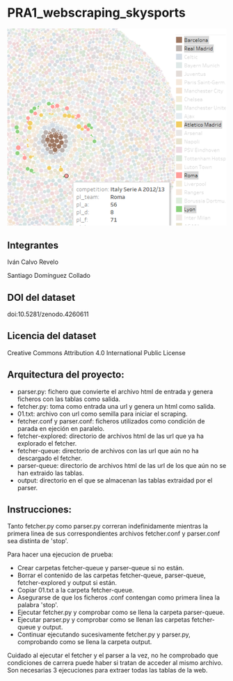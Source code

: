 # PRA1_webscraping_skysports

![Resultados de los equipos de futbol en diversas competiciones](dataset/representacion_grafica.png)

## Integrantes
Iván Calvo Revelo

Santiago Domínguez Collado

## DOI del dataset

doi:10.5281/zenodo.4260611

## Licencia del dataset

Creative Commons Attribution 4.0 International Public License

## Arquitectura del proyecto:

* parser.py: fichero que convierte el archivo html de entrada y genera ficheros con las tablas como salida.
* fetcher.py: toma como entrada una url y genera un html como salida.
* 01.txt: archivo con url como semilla para iniciar el scraping.
* fetcher.conf y parser.conf: ficheros utilizados como condición de parada en ejeción en paralelo.
* fetcher-explored: directorio de archivos html de las url que ya ha explorado el fetcher.
* fetcher-queue: directorio de archivos con las url que aún no ha descargado el fetcher.
* parser-queue: directorio de archivos html de las url de los que aún no se han extraido las tablas.
* output: directorio en el que se almacenan las tablas extraidad por el parser.

## Instrucciones:

Tanto fetcher.py como parser.py correran indefinidamente mientras la primera linea de sus correspondientes archivos fetcher.conf y parser.conf sea distinta de 'stop'.

Para hacer una ejecucion de prueba:
* Crear carpetas fetcher-queue y parser-queue si no están.
* Borrar el contenido de las carpetas fetcher-queue, parser-queue, fetcher-explored y output si están.
* Copiar 01.txt a la carpeta fetcher-queue.
* Asegurarse de que los ficheros .conf contengan como primera linea la palabra 'stop'.
* Ejecutar fetcher.py y comprobar como se llena la carpeta parser-queue.
* Ejecutar parser.py y comprobar como se llenan las carpetas fetcher-queue y output.
* Continuar ejecutando sucesivamente fetcher.py y parser.py, comprobando como se llena la carpeta output.

Cuidado al ejecutar el fetcher y el parser a la vez, no he comprobado que condiciones de carrera puede haber si tratan de acceder al mismo archivo. Son necesarias 3 ejecuciones para extraer todas las tablas de la web.
